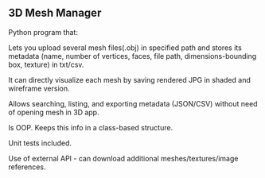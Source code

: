## **3D Mesh Manager**

Python program that:

Lets you upload several mesh files(.obj) in specified path and stores its metadata 
(name, number of vertices, faces, file path, dimensions-bounding box, texture) in txt/csv.

It can directly visualize each mesh by saving rendered JPG in shaded and wireframe version.

Allows searching, listing, and exporting metadata (JSON/CSV) without need of opening mesh in 3D app.

Is OOP. Keeps this info in a class-based structure.

Unit tests included.

Use of external API - can download additional meshes/textures/image references.









